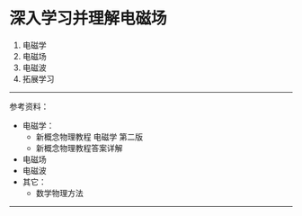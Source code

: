 深入学习并理解电磁场
====
1. 电磁学
2. 电磁场
3. 电磁波
4. 拓展学习
----
参考资料：
- 电磁学：
  - 新概念物理教程 电磁学 第二版
  - 新概念物理教程答案详解
- 电磁场
- 电磁波
- 其它：
  - 数学物理方法
----
